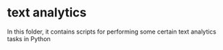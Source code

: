 # text analytics

In this folder, it contains scripts for performing some certain text analytics tasks in Python 
